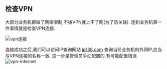 ## 检查VPN

大部分业务机都做了网络限制,不拨VPN就上不了网(为了防关联).
连到业务机第一件事情就是检查VPN连接.

![vpn连接](http://img.qingyunkj.com/gitbook_netlogin/VPN%E6%8B%A8%E5%8F%B7.jpg)

连接成功之后,我们可以访问IP查询网站 [ip138.com](http://ip138.com) 查询当前业务机的外网IP,应当与VPN连接的名称一致.
这一步是管理员手动配置的,有可能配置错误.
![vpn-internet](http://img.qingyunkj.com/gitbook_netlogin/vpn_inetnet.jpg)

